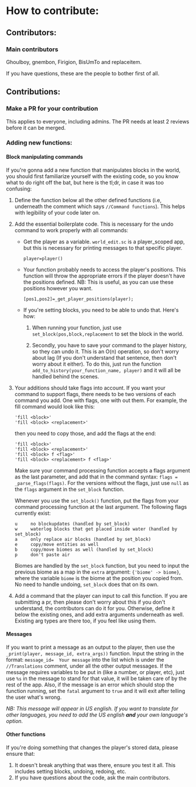 # How to contribute:

## Contributors:

### Main contributors
Ghoulboy, gnembon, Firigion, BisUmTo and replaceitem.

If you have questions, these are the people to bother first of all.

## Contributions:

### Make a PR for your contribution

This applies to everyone, including admins. The PR needs at least 2 reviews before it can be merged.

### Adding new functions:

#### Block manipulating commands

If you're gonna add a new function that manipulates blocks in the world, you should first familiarize yourself with the
existing code, so you know what to do right off the bat, but here is the tl;dr, in case it was too confusing:

1. Define the function below all the other defined functions (i.e, underneath the comment which says `//Command functions`).
   This helps with legibility of your code later on.
2. Add the essential boilerplate code. This is necessary for the undo command to work properly with all commands:
   
    - Get the player as a variable. `world_edit.sc` is a player_scoped app, but this is necessary for printing messages
      to that specific player.
      
      `player=player()`

    - Your function probably needs to access the player's positions. This function will throw the appropriate errors if 
      the player doesn't have the positions defined. NB: This is useful, as you can use these positions however you want.
      
        `[pos1,pos2]=_get_player_positions(player);`

    - If you're setting blocks, you need to be able to undo that. Here's how:
        
      1. When running your function, just use `set_block(pos,block,replacement` to set the block in the world.
   
      2. Secondly, you have to save your command to the player history, so they can undo it. This is an O(n) operation, so
         don't worry about lag (If you don't understand that sentence, then don't worry about it either). To do this, just
         run the function `add_to_history(your_function_name, player)` and it will all be handled behind the scenes.
         
3. Your additions should take flags into account. If you want your command to support flags, there needs to be two versions of each command you add. One with flags, one with out them. For example, the fill command would look like this:
   ```
   'fill <block>'
   'fill <block> <replacement>'
   ```
   then you need to copy those, and add the flags at the end:
   ```
   'fill <block>'
   'fill <block> <replacement>'
   'fill <block> f <flag>'
   'fill <block> <replacement> f <flag>'
   ```
   Make sure your command processing function accepts a flags argument as the last parameter, and add that in the command
   syntax: `flags = _parse_flags(flags)`. For the versions without the flags, just use `null` as the `flags` argument in
   the `set_block` function.
   
   Whenever you use the `set_block()` function, put the flags from your command processing function at the last argument.
   The following flags currently exist:
   ```
   u     no blockupdates (handled by set_block)
   w     waterlog blocks that get placed inside water (handled by set_block)
   a     only replace air blocks (handled by set_block)
   e     copy/move entities as well
   b     copy/move biomes as well (handled by set_block)
   p     don't paste air
   ```
   Biomes are handled by the `set_block` function, but you need to input the previous biome as a map in the `extra` 
   argument: `{'biome' -> biome}`, where the variable `biome` is the biome at the position you copied from. No need to handle
   undoing, `set_block` does that on its own.

4. Add a command that the player can input to call this function. If you are submitting a pr, then please don't worry 
   about this if you don't understand, the contributors can do it for you. Otherwise, define it below the existing ones, 
   and add extra arguments underneath as well. Existing arg types are there too, if you feel like using them.
   
#### Messages

If you want to print a message as an output to the player, then use the `_print(player, message_id, extra_args))` function.
Input the string in the format: `message_id=  Your message` into the list which is under the `//Translations` comment, 
under all the other output messages. If the message requires variables to be put in (like a number, or player, etc), just
use `%s` in the message to stand for that value, it will be taken care of by the rest of the app. Also, if the message is
an error which should stop the function running, set the `fatal` argument to `true` and it will exit after telling the user
what's wrong.

*NB: This message will appear in US english. If you want to translate for other languages,
you need to add the US english **and** your own language's option.*

#### Other functions

If you're doing something that changes the player's stored data, please ensure that:
   1. It doesn't break anything that was there, ensure you test it all. This includes setting blocks, undoing, redoing, etc.
   2. If you have questions about the code, ask the main contributors.
